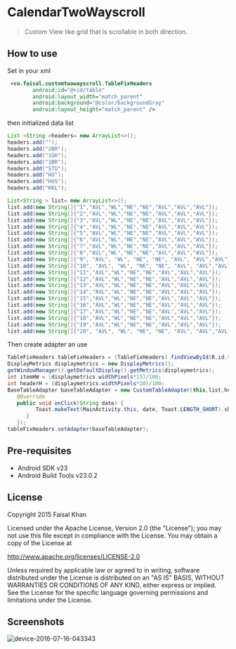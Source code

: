 CalendarTwoWayscroll
===================================

>Custom View like grid that is scrollable in both direction.


How to use
--------------
Set in your xml 
```xml
 <co.faisal.customtwowayscroll.TableFixHeaders
        android:id="@+id/table"
        android:layout_width="match_parent"
        android:background="@color/backgroundGray"
        android:layout_height="match_parent" />
```
   
   
then initialized data list 
```java 
List <String >headers= new ArrayList<>();
headers.add("");
headers.add("2BR");
headers.add("1SK");
headers.add("1BR");
headers.add("STU");
headers.add("HU");
headers.add("HUS");
headers.add("KKL");

List<String > list= new ArrayList<>();
list.add(new String[]{"1","AVL","WL","NE","NE","AVL","AVL","AVL"});
list.add(new String[]{"2","AVL","WL","NE","NE","AVL","AVL","AVL"});
list.add(new String[]{"3","AVL","WL","NE","NE","AVL","AVL","AVL"});
list.add(new String[]{"4","AVL","WL","NE","NE","AVL","AVL","AVL"});
list.add(new String[]{"5","AVL","WL","NE","NE","AVL","AVL","AVL"});
list.add(new String[]{"6","AVL","WL","NE","NE","AVL","AVL","AVL"});
list.add(new String[]{"7","AVL","WL","NE","NE","AVL","AVL","AVL"});
list.add(new String[]{"8","AVL","WL","NE","NE","AVL","AVL","AVL"});
list.add(new String[]{"9", "AVL", "WL", "NE", "NE", "AVL", "AVL","AVL"});
list.add(new String[]{"10", "AVL", "WL", "NE", "NE", "AVL", "AVL","AVL"});
list.add(new String[]{"11","AVL","WL","NE","NE","AVL","AVL","AVL"});
list.add(new String[]{"12","AVL","WL","NE","NE","AVL","AVL","AVL"});
list.add(new String[]{"13","AVL","WL","NE","NE","AVL","AVL","AVL"});
list.add(new String[]{"14","AVL","WL","NE","NE","AVL","AVL","AVL"});
list.add(new String[]{"15","AVL","WL","NE","NE","AVL","AVL","AVL"});
list.add(new String[]{"16","AVL","WL","NE","NE","AVL","AVL","AVL"});
list.add(new String[]{"17","AVL","WL","NE","NE","AVL","AVL","AVL"});
list.add(new String[]{"18","AVL","WL","NE","NE","AVL","AVL","AVL"});
list.add(new String[]{"19","AVL","WL","NE","NE","AVL","AVL","AVL"});
list.add(new String[]{"20", "AVL", "WL", "NE", "NE", "AVL", "AVL","AVL"});
```
Then create adapter an use  

```java
TableFixHeaders tableFixHeaders = (TableFixHeaders) findViewById(R.id.table);
DisplayMetrics displaymetrics = new DisplayMetrics();
getWindowManager().getDefaultDisplay().getMetrics(displaymetrics);
int itemHW = (displaymetrics.widthPixels*15)/100;
int headerH = (displaymetrics.widthPixels*10)/100;
BaseTableAdapter baseTableAdapter = new CustomTableAdapter(this,list,headers,headerH,itemHW, new ICallback() {
   @Override
   public void onClick(String date) {
         Toast.makeText(MainActivity.this, date, Toast.LENGTH_SHORT).show();
      }
   });
tableFixHeaders.setAdapter(baseTableAdapter);
```

Pre-requisites
--------------

- Android SDK v23
- Android Build Tools v23.0.2

License
--------------
Copyright 2015 Faisal Khan

Licensed under the Apache License, Version 2.0 (the "License");
you may not use this file except in compliance with the License.
You may obtain a copy of the License at

   http://www.apache.org/licenses/LICENSE-2.0

Unless required by applicable law or agreed to in writing, software
distributed under the License is distributed on an "AS IS" BASIS,
WITHOUT WARRANTIES OR CONDITIONS OF ANY KIND, either express or implied.
See the License for the specific language governing permissions and
limitations under the License.
 
Screenshots
--------------
![device-2016-07-16-043343](https://cloud.githubusercontent.com/assets/7554816/16890699/8f08269c-4b0e-11e6-9d2a-faf075c7b9aa.png)


